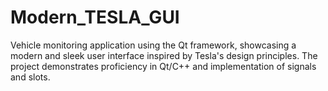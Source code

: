 # Modern_TESLA_GUI
Vehicle monitoring application using the Qt framework, showcasing a modern and sleek user interface inspired by Tesla's design principles. The project demonstrates proficiency in Qt/C++ and implementation of signals and slots.
